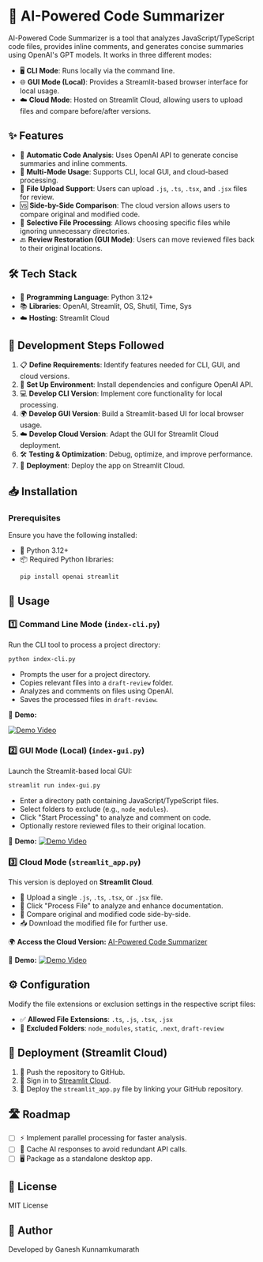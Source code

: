 # 🚀 AI-Powered Code Summarizer

AI-Powered Code Summarizer is a tool that analyzes JavaScript/TypeScript code files, provides inline comments, and generates concise summaries using OpenAI's GPT models. It works in three different modes: 
- 🖥️ **CLI Mode**: Runs locally via the command line.
- 🌐 **GUI Mode (Local)**: Provides a Streamlit-based browser interface for local usage.
- ☁️ **Cloud Mode**: Hosted on Streamlit Cloud, allowing users to upload files and compare before/after versions.

## ✨ Features
- 🤖 **Automatic Code Analysis**: Uses OpenAI API to generate concise summaries and inline comments.
- 🔄 **Multi-Mode Usage**: Supports CLI, local GUI, and cloud-based processing.
- 📂 **File Upload Support**: Users can upload `.js`, `.ts`, `.tsx`, and `.jsx` files for review.
- 🆚 **Side-by-Side Comparison**: The cloud version allows users to compare original and modified code.
- 🎯 **Selective File Processing**: Allows choosing specific files while ignoring unnecessary directories.
- 🔙 **Review Restoration (GUI Mode)**: Users can move reviewed files back to their original locations.

## 🛠️ Tech Stack
- 🐍 **Programming Language**: Python 3.12+
- 📚 **Libraries**: OpenAI, Streamlit, OS, Shutil, Time, Sys
- ☁️ **Hosting**: Streamlit Cloud

## 📌 Development Steps Followed
1. 📋 **Define Requirements**: Identify features needed for CLI, GUI, and cloud versions.
2. 🔧 **Set Up Environment**: Install dependencies and configure OpenAI API.
3. 💻 **Develop CLI Version**: Implement core functionality for local processing.
4. 🌍 **Develop GUI Version**: Build a Streamlit-based UI for local browser usage.
5. ☁️ **Develop Cloud Version**: Adapt the GUI for Streamlit Cloud deployment.
6. 🛠️ **Testing & Optimization**: Debug, optimize, and improve performance.
7. 🚀 **Deployment**: Deploy the app on Streamlit Cloud.

## 📥 Installation
### Prerequisites
Ensure you have the following installed:
- 🐍 Python 3.12+
- 📦 Required Python libraries:
  ```sh
  pip install openai streamlit
  ```

## 🚀 Usage

### 1️⃣ Command Line Mode (`index-cli.py`)
Run the CLI tool to process a project directory:
```sh
python index-cli.py
```
- Prompts the user for a project directory.
- Copies relevant files into a `draft-review` folder.
- Analyzes and comments on files using OpenAI.
- Saves the processed files in `draft-review`.


🎥 **Demo:**

<a href="https://www.youtube.com/watch?v=ZR22YykT-6I" target="_blank">
  <img src="https://img.youtube.com/vi/ZR22YykT-6I/0.jpg" alt="Demo Video">
</a>




### 2️⃣ GUI Mode (Local) (`index-gui.py`)
Launch the Streamlit-based local GUI:
```sh
streamlit run index-gui.py
```
- Enter a directory path containing JavaScript/TypeScript files.
- Select folders to exclude (e.g., `node_modules`).
- Click "Start Processing" to analyze and comment on code.
- Optionally restore reviewed files to their original location.

🎥 **Demo:** 
<a href="https://www.youtube.com/watch?v=GiqHGni9f3w" target="_blank">
  <img src="https://img.youtube.com/vi/GiqHGni9f3w/0.jpg" alt="Demo Video">
</a>


### 3️⃣ Cloud Mode (`streamlit_app.py`)
This version is deployed on **Streamlit Cloud**.
- 📂 Upload a single `.js`, `.ts`, `.tsx`, or `.jsx` file.
- 🤖 Click "Process File" to analyze and enhance documentation.
- 🔄 Compare original and modified code side-by-side.
- 📥 Download the modified file for further use.

🌍 **Access the Cloud Version:** [AI-Powered Code Summarizer](https://intelligent-ai-codereviewer-documenter.streamlit.app/)

🎥 **Demo:**
<a href="https://www.youtube.com/watch?v=5gnbfNRNN8o" target="_blank">
  <img src="https://img.youtube.com/vi/5gnbfNRNN8o/0.jpg" alt="Demo Video">
</a>



## ⚙️ Configuration
Modify the file extensions or exclusion settings in the respective script files:
- ✅ **Allowed File Extensions**: `.ts`, `.js`, `.tsx`, `.jsx`
- 🚫 **Excluded Folders**: `node_modules`, `static`, `.next`, `draft-review`

## 🚢 Deployment (Streamlit Cloud)
1. 📂 Push the repository to GitHub.
2. 🔗 Sign in to [Streamlit Cloud](https://share.streamlit.io/).
3. 🚀 Deploy the `streamlit_app.py` file by linking your GitHub repository.

## 🛣️ Roadmap
- [ ] ⚡ Implement parallel processing for faster analysis.
- [ ] 🧠 Cache AI responses to avoid redundant API calls.
- [ ] 🖥️ Package as a standalone desktop app.

## 📜 License
MIT License

## 👤 Author
Developed by Ganesh Kunnamkumarath